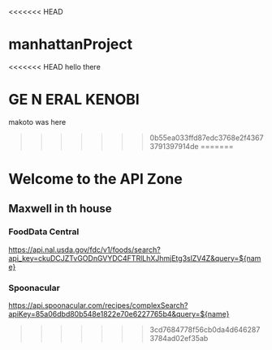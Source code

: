 <<<<<<< HEAD
# manhattanProject

<<<<<<< HEAD
hello there

GE N ERAL KENOBI
=======
makoto was here

>>>>>>> 0b55ea033ffd87edc3768e2f43673791397914de
=======
# Welcome to the API Zone

## Maxwell in th house

### FoodData Central
https://api.nal.usda.gov/fdc/v1/foods/search?api_key=ckuDCJZTvGODnGVYDC4FTRlLhXJhmjEtg3slZV4Z&query=${name}


### Spoonacular
https://api.spoonacular.com/recipes/complexSearch?apiKey=85a06dbd80b548e1822e70e6227765b4&query=${name}
>>>>>>> 3cd7684778f56cb0da4d6462873784ad02ef35ab
